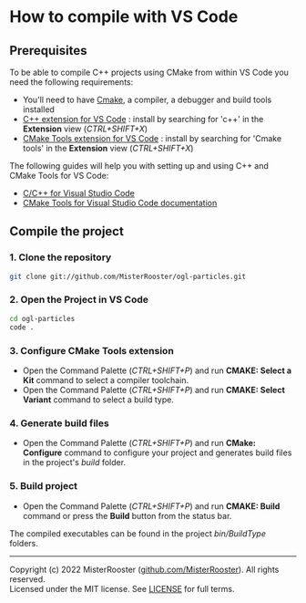 # How to compile with VS Code

## Prerequisites

To be able to compile C++ projects using CMake from within VS Code you need the following requirements:
 - You'll need to have [Cmake](https://cmake.org/), a compiler, a debugger and build tools installed
 - [C++ extension for VS Code](https://marketplace.visualstudio.com/items?itemName=ms-vscode.cpptools) : install by searching for 'c++' in the **Extension** view (*CTRL+SHIFT+X*)
  - [CMake Tools extension for VS Code](https://marketplace.visualstudio.com/items?itemName=ms-vscode.cpptools) : install by searching for 'Cmake tools' in the **Extension** view (*CTRL+SHIFT+X*)

The following guides will help you with setting up and using C++ and CMake Tools for VS Code:
 - [C/C++ for Visual Studio Code](https://code.visualstudio.com/docs/languages/cpp)
 - [CMake Tools for Visual Studio Code documentation](https://github.com/microsoft/vscode-cmake-tools/tree/main/docs#cmake-tools-for-visual-studio-code-documentation)

## Compile the project

### 1. Clone the repository

```bash
git clone git://github.com/MisterRooster/ogl-particles.git
```

### 2. Open the Project in VS Code

```bash
cd ogl-particles
code .
```

### 3. Configure CMake Tools extension

 - Open the Command Palette (*CTRL+SHIFT+P*) and run **CMAKE: Select a Kit** command to select a compiler toolchain.
 - Open the Command Palette (*CTRL+SHIFT+P*) and run **CMAKE: Select Variant** command to select a build type.

### 4. Generate build files

 - Open the Command Palette (*CTRL+SHIFT+P*) and run **CMake: Configure** command to configure your project and generates build files in the project's *build* folder.

### 5. Build project

- Open the Command Palette (*CTRL+SHIFT+P*) and run **CMAKE: Build** command or press the **Build** button from the status bar.

The compiled executables can be found in the project *bin/BuildType* folders.

-----
Copyright (c) 2022 MisterRooster ([github.com/MisterRooster](https://github.com/MisterRooster)). All rights reserved.  
Licensed under the MIT license. See [LICENSE](LICENSE) for full terms.